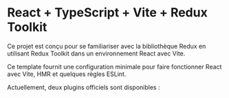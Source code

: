 # React + TypeScript + Vite + Redux Toolkit

Ce projet est conçu pour se familiariser avec la bibliothèque Redux en utilisant Redux Toolkit dans un environnement React avec Vite.

Ce template fournit une configuration minimale pour faire fonctionner React avec Vite, HMR et quelques règles ESLint.

Actuellement, deux plugins officiels sont disponibles :
